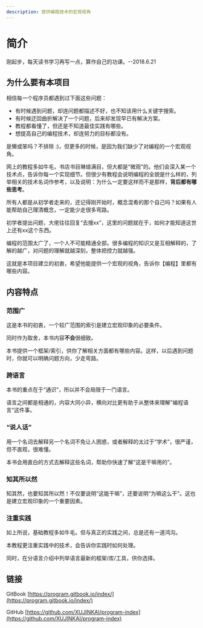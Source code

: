 ```yaml
---
description: 提供编程技术的宏观视角
---
```


# 简介

刚起步，每天读书学习再写一点，算作自己的功课。--2018.6.21

## 为什么要有本项目

相信每一个程序员都遇到过下面这些问题：

* 有时候遇到问题，却连问题都描述不好，也不知该用什么关键字搜索。
* 有时候迂回曲折解决了一个问题，后来却发现早已有解决方案。
* 教程都看懂了，但还是不知道最佳实践有哪些。
* 想提高自己的编程技术，却连努力的目标都没有。

是懒或笨吗？不排除 :\)，但更多的时候，是因为我们缺少了对编程的一个宏观视角。

网上的教程多如牛毛，书店书目琳琅满目，但大都是“微观”的。他们会深入某一个技术点，告诉你每一个实现细节。但很少有教程会说明编程的全貌是什么样的，列举相关的技术名词作参考，以及说明：为什么一定要这样而不是那样，**背后都有哪些思考**。

所有人都是从初学者走来的，还记得刚开始时，概念混肴的那个自己吗？如果有人能帮助自己理清概念，一定能少走很多弯路。

初学者提出问题，大佬往往回复“去搜xx”，这里的问题就在于，如何才能知道这世上还有xx这个东西。

编程的范围太广了，一个人不可能精通全部。很多编程的知识又是互相解释的，了解的越广，对问题的理解就越深刻，整体把控力就越强。

这就是本项目建立的初衷，希望他能提供一个宏观的视角，告诉你【编程】里都有哪些内容。

## 内容特点

### 范围广

这是本书的初衷，一个较广范围的索引是建立宏观印象的必要条件。

同时作为取舍，本书内容**不会**很细致。

本书提供一个框架/索引，供你了解相关方面都有哪些内容。这样，以后遇到问题时，你就可以明确问题方向，少走弯路。

### 跨语言

本书的重点在于“通识”，所以并不会局限于一门语言。

语言之间都是相通的，内容大同小异，横向对比更有助于从整体来理解”编程语言“这件事。

### “说人话”

用一个名词去解释另一个名词不免让人困惑，或者解释的太过于“学术”，很严谨，但不直观，很难懂。

本书会用直白的方式去解释这些名词，帮助你快速了解“这是干嘛用的”。

### 知其所以然

知其然，也要知其所以然！不仅要说明“这能干嘛”，还要说明“为嘛这么干”。这也是建立宏观印象的一个重要因素。

### 注重实践

如上所说，基础教程多如牛毛。但与真正的实践之间，总是还有一道鸿沟。

本教程更注重实践中的技术，会告诉你实践时如何处理。

同时，在分语言介绍中列举语言最新的框架/库/工具，供你选择。

## 链接

GitBook [https://program.gitbook.io/index/](https://program.gitbook.io/index/)

GitHub [https://github.com/XUJINKAI/program-index](https://github.com/XUJINKAI/program-index)

